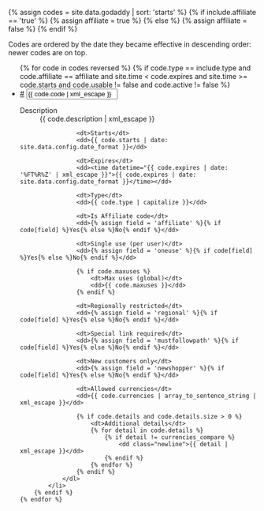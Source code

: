 {% assign codes = site.data.godaddy | sort: 'starts' %}
{% if include.affiliate == 'true' %}
	{% assign affiliate = true %}
{% else %}
	{% assign affiliate = false %}
{% endif %}

Codes are ordered by the date they became effective in descending order: newer codes are on top.

<ul class="code-details">
	{% for code in codes reversed %}
		{% if code.type == include.type and code.affiliate == affiliate and site.time < code.expires and site.time >= code.starts and code.usable != false and code.active != false %}
			<li id="code-{{ code.code | xml_escape }}">
				<a href="#code-{{ code.code | url_escape }}">#</a>
				<input type="text" onmouseover="this.focus();this.select();" onclick="this.select();" value="{{ code.code | xml_escape }}" readonly="readonly" />
				<dl>
					<dt>Description</dt>
					<dd>{{ code.description | xml_escape }}</dd>

					<dt>Starts</dt>
					<dd>{{ code.starts | date: site.data.config.date_format }}</dd>

					<dt>Expires</dt>
					<dd><time datetime="{{ code.expires | date: '%FT%R%Z' | xml_escape }}">{{ code.expires | date: site.data.config.date_format }}</time></dd>

					<dt>Type</dt>
					<dd>{{ code.type | capitalize }}</dd>

					<dt>Is Affiliate code</dt>
					<dd>{% assign field = 'affiliate' %}{% if code[field] %}Yes{% else %}No{% endif %}</dd>

					<dt>Single use (per user)</dt>
					<dd>{% assign field = 'oneuse' %}{% if code[field] %}Yes{% else %}No{% endif %}</dd>

					{% if code.maxuses %}
						<dt>Max uses (global)</dt>
						<dd>{{ code.maxuses }}</dd>
					{% endif %}

					<dt>Regionally restricted</dt>
					<dd>{% assign field = 'regional' %}{% if code[field] %}Yes{% else %}No{% endif %}</dd>

					<dt>Special link required</dt>
					<dd>{% assign field = 'mustfollowpath' %}{% if code[field] %}Yes{% else %}No{% endif %}</dd>

					<dt>New customers only</dt>
					<dd>{% assign field = 'newshopper' %}{% if code[field] %}Yes{% else %}No{% endif %}</dd>

					<dt>Allowed currencies</dt>
					<dd>{{ code.currencies | array_to_sentence_string | xml_escape }}</dd>

					{% if code.details and code.details.size > 0 %}
						<dt>Additional details</dt>
						{% for detail in code.details %}
							{% if detail != currencies_compare %}
								<dd class="newline">{{ detail | xml_escape }}</dd>
							{% endif %}
						{% endfor %}
					{% endif %}
				</dl>
			</li>
		{% endif %}
	{% endfor %}
</ul>